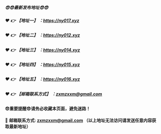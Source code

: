##### :sunglasses::sunglasses:最新发布地址:sunglasses::sunglasses:

##### :heart: :point_right: 【地址一】 ：https://ny017.xyz
##### :heart: :point_right: 【地址二】 ：https://ny012.xyz
##### :heart: :point_right: 【地址三】 ：https://ny014.xyz
##### :heart: :point_right: 【地址四】 ：https://ny015.xyz
##### :heart: :point_right: 【地址五】 ：https://ny016.xyz

##### :heart: :point_right: 【邮箱联系方式】 ：zxmzxxm@gmail.com

#### :sunglasses:重要提醒:sunglasses:请务必收藏本页面，避免迷路！


:e-mail: __邮箱联系方式: zxmzxxm@gmail.com （以上地址无法访问请发送任意内容获取最新地址）__
